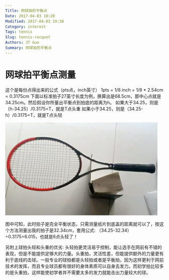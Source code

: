 ```yaml
---
Title: 网球拍的平衡点
Date: 2017-04-03 10:20
Modified: 2017-04-03 19:30
Category: interest
Tags: tennis
Slug: tennis-racquet
Authors: JT Guo
Summary: 网球拍的平衡点
---
```

# 网球拍平衡点测量

这个是每份点得出来的公式（pts点，inch英寸）
1pts = 1/8 inch = 1/8 * 2.54cm = 0.3175cm
下面以标准拍子27英寸长度为例，换算出是68.5cm，那中心点就是34.25cm。然后假设你所量出平衡点到拍底的距离为h。
如果大于34.25，则是（h-34.25）/0.3175=T，就是T点头重
如果小于34.25，则是（34.25-h）/0.3175=T，就是T点头轻

![平衡点|small](/images/平衡点.jpg)

图中可知，此时拍子是完全平衡状态，只需测量纸片到底盖的距离就可以了，按这个方法测量出我的拍子是32.34cm，套用公式:
（34.25-32.34）÷0.3175=6.015，也就是6点头轻了！

另附上球拍头轻和头重的优劣:
头轻拍更灵活易于控制，能让选手在网前有不错的表现，但是不能提供足够大的力量。头重拍，灵活性差，但能提供额外的力量更有利于底线的击球。一般专业的球拍都是头轻拍或者是平衡拍，因为这样更利于网前技术的发挥，而且专业球员都有很好的身体素质可以自身去发力。而初学拍比较多的是头重拍，这样能使初学者并不需要太多的发力就能击出力量较大的球。
